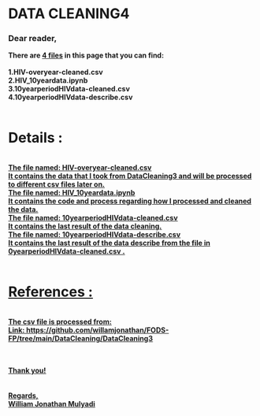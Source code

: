 <b><h1>DATA CLEANING4</h1></b>
<h3><b>Dear reader,</h3>

There are <u>4 files</u> in this page that you can find:<br><br>
1.HIV-overyear-cleaned.csv<br>
2.HIV_10yeardata.ipynb<br>
3.10yearperiodHIVdata-cleaned.csv<br>
4.10yearperiodHIVdata-describe.csv<br>
<br>

<h1>Details :</h1><br>
<u>The file named: HIV-overyear-cleaned.csv<br><u> 
It contains the data that I took from DataCleaning3 and will be processed to different csv files later on.<br>
<u>The file named: HIV_10yeardata.ipynb <br></u> 
It contains the code and process regarding how I processed and cleaned the data.<br>
<u>The file named: 10yearperiodHIVdata-cleaned.csv<br></u> 
It contains the last result of the data cleaning.<br>
<u>The file named: 10yearperiodHIVdata-describe.csv<br></u> 
It contains the last result of the data describe from the file in 0yearperiodHIVdata-cleaned.csv .<br>
  
<br>
<h1>References :</h1><br>
The csv file is processed from: <br>
Link: https://github.com/willamjonathan/FODS-FP/tree/main/DataCleaning/DataCleaning3
  
  
<br><br>
Thank you!<br>
<br><br>
Regards,<br>
William Jonathan Mulyadi

